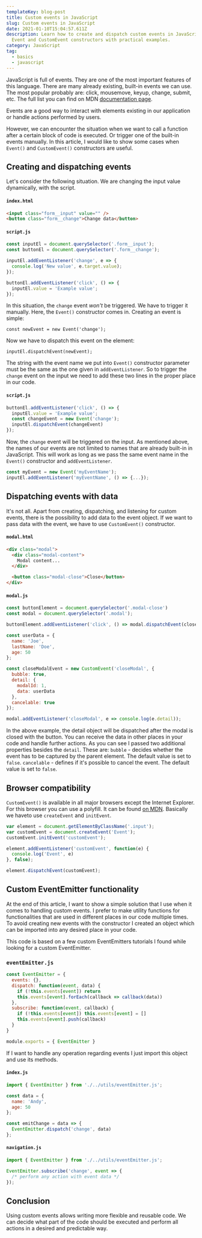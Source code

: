 ```yaml
---
templateKey: blog-post
title: Custom events in JavaScript
slug: Custom events in JavaScript
date: 2021-01-10T15:04:57.611Z
description: Learn how to create and dispatch custom events in JavaScript using
  Event and CustomEvent constructors with practical examples.
category: JavaScript
tag:
  - basics
  - javascript
---
```

JavaScript is full of events. They are one of the most important features of this language. There are many already existing, built-in events we can use. The most popular probably are: 
click, mousemove, keyup, change, submit, etc. The full list you can find on MDN <a href="https://developer.mozilla.org/en-US/docs/Web/Events" target="_blank">documentation page</a>.

Events are a good way to interact with elements existing in our application or handle actions performed by users.

However, we can encounter the situation when we want to call a function after a certain block of code is executed. Or trigger one of the built-in events manually. In this article, I would like to show some cases when `Event()` and `CustomEvent()` constructors are useful.

## Creating and dispatching events

Let's consider the following situation. We are changing the input value dynamically, with the script.

#### `index.html`

```html
<input class="form__input" value="" />
<button class="form__change">Change data</button>
```

#### `script.js`

```javascript
const inputEl = document.querySelector('.form__input');
const buttonEl = document.querySelector('.form__change');

inputEl.addEventListener('change', e => {
  console.log('New value', e.target.value);
});

buttonEl.addEventListener('click', () => {
  inputEl.value = 'Example value';
});
```

In this situation, the `change` event *won't* be triggered. We have to trigger it manually. Here, the `Event()` constructor comes in. Creating an event is simple:

`const newEvent = new Event('change');` 

Now we have to dispatch this event on the element:

`inputEl.dispatchEvent(newEvent);`

The string with the event name we put into `Event()` constructor parameter must be the same as the one given in `addEventListener`.
So to trigger the `change` event on the input we need to add these two lines in the proper place in our code.

#### `script.js`

```javascript
buttonEl.addEventListener('click', () => {
  inputEl.value = 'Example value';
  const changeEvent = new Event('change');
  inputEl.dispatchEvent(changeEvent)
});
```

Now, the `change` event will be triggered on the input.
As mentioned above, the names of our events are not limited to names that are already built-in in JavaScript.
This will work as long as we pass the same event name in the `Event()` constructor and `addEventListener`.

```javascript
const myEvent = new Event('myEventName');
inputEl.addEventListener('myEventName', () => {...});
```

## Dispatching events with data

It's not all. Apart from creating, dispatching, and listening for custom events, there is the possibility to add data to the event object. If we want to pass data with the event, we have to use `CustomEvent()` constructor.

#### `modal.html`

```html
<div class="modal">
  <div class="modal-content">
    Modal content...
  </div>

  <button class="modal-close">Close</button>
</div>
```

#### `modal.js`

```javascript
const buttonElement = document.querySelector('.modal-close')
const modal = document.querySelector('.modal');

buttonElement.addEventListener('click', () => modal.dispatchEvent(closeModalEvent))

const userData = {
  name: 'Joe',
  lastName: 'Doe',
  age: 50
};

const closeModalEvent = new CustomEvent('closeModal', {
  bubble: true,
  detail: {
    modalId: 1,
    data: userData
  },
  cancelable: true
});

modal.addEventListener('closeModal', e => console.log(e.detail));
```

In the above example, the detail object will be dispatched after the modal is closed with the button. You can receive the data in other places in your code and handle further actions. 
As you can see I passed two additional properties besides the `detail`. These are:
`bubble` - decides whether the event has to be captured by the parent element. The default value is set to `false`.
`cancelable` - defines if it's possible to cancel the event. The default value is set to `false`.

## Browser compatibility

`CustomEvent()` is available in all major browsers except the Internet Explorer. For this browser you can use a polyfill. It can be found <a href="https://developer.mozilla.org/en-US/docs/Web/API/CustomEvent/CustomEvent" target="_blank">on MDN</a>.
Basically we haveto use `createEvent` and `initEvent`.

```javascript
var element = document.getElementByClassName('.input');
var customEvent = document.createEvent('Event');
customEvent.initEvent('customEvent');

element.addEventListener('customEvent', function(e) {
  console.log('Event', e)
}, false);

element.dispatchEvent(customEvent);
```

## Custom EventEmitter functionality

At the end of this article, I want to show a simple solution that I use when it comes to handling custom events.
I prefer to make utility functions for functionalities that are used in different places in our code multiple times. To avoid creating new events with the constructor I created an object which can be imported into any desired place in your code.

This code is based on a few custom EventEmitters tutorials I found while looking for a custom EventEmitter.

### `eventEmitter.js`

```javascript
const EventEmitter = {
  events: {},
  dispatch: function(event, data) {
    if (!this.events[event]) return
    this.events[event].forEach(callback => callback(data))
  },
  subscribe: function(event, callback) {
    if (!this.events[event]) this.events[event] = []
    this.events[event].push(callback)
  }
}

module.exports = { EventEmitter }
```

If I want to handle any operation regarding events I just import this object and use its methods.

#### `index.js`

```javascript
import { EventEmitter } from './../utils/eventEmitter.js';

const data = {
  name: 'Andy',
  age: 50
};

const emitChange = data => {
  EventEmitter.dispatch('change', data)
};
```

#### `navigation.js`

```javascript
import { EventEmitter } from './../utils/eventEmitter.js';

EventEmitter.subscribe('change', event => {
  /* perform any action with event data */ 
});
```

## Conclusion

Using custom events allows writing more flexible and reusable code. We can decide what part of the code should be executed and perform all actions in a desired and predictable way.
